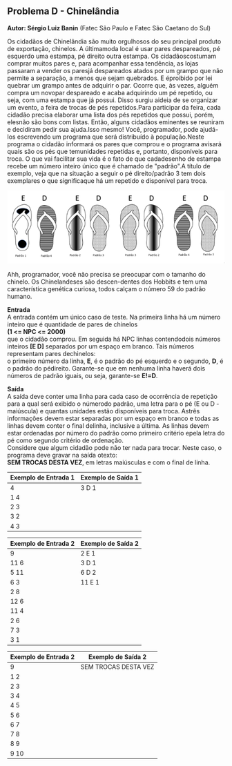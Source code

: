 ## Problema D - Chinelândia
**Autor: Sérgio Luiz Banin** (Fatec São Paulo e Fatec São Caetano do Sul)<br>

Os cidadãos de Chinelândia são muito orgulhosos do seu principal produto de exportação, chinelos. A últimamoda local é usar pares despareados,  pé esquerdo uma estampa, pé direito outra estampa. Os cidadãoscostumam comprar muitos pares e, para acompanhar essa tendência, as lojas passaram a vender os paresjá despareados atados por um grampo que não permite a separação, a menos que sejam quebrados. E éproibido por lei quebrar um grampo antes de adquirir o par. Ocorre que, às vezes, alguém compra um novopar despareado e acaba adquirindo um pé repetido, ou seja, com uma estampa que já possui. Disso surgiu aideia de se organizar um evento, a feira de trocas de pés repetidos.Para participar da feira, cada cidadão precisa elaborar uma lista dos pés repetidos que possui, porém, elesnão são bons com listas. Então, alguns cidadãos eminentes se reuniram e decidiram pedir sua ajuda.Isso mesmo! Você, programador, pode ajudá-los escrevendo um programa que será distribuído à população.Neste programa o cidadão informará os pares que comprou e o programa avisará quais são os pés que temunidades repetidas e, portanto, disponíveis para troca.   O que vai facilitar sua vida é o fato de que cadadesenho de estampa recebe um número inteiro único que é chamado de "padrão".A título de exemplo, veja que na situação a seguir o pé direito/padrão 3 tem dois exemplares o que significaque há um repetido e disponível para troca.

![Chinelos](../imagens/chinelos.png)

Ahh, programador, você não precisa se preocupar com o tamanho do chinelo. Os Chinelandeses são descen-dentes dos Hobbits e tem uma característica genética curiosa, todos calçam o número 59 do padrão humano.

**Entrada**<br>
A entrada contém um único caso de teste.  Na primeira linha há um número inteiro que é quantidade de pares de chinelos<br>**(1 <= NPC <= 2000)**<br>que o cidadão comprou. Em seguida há NPC linhas contendodois números inteiros **[E D]** separados por um espaço em branco. Tais números representam pares dechinelos:<br>o primeiro número da linha, **E**, é o padrão do pé esquerdo e o segundo, **D**, é o padrão do pédireito. Garante-se que em nenhuma linha haverá dois números de padrão iguais, ou seja, garante-se **E!=D**.

**Saída**<br>
A saída deve conter uma linha para cada caso de ocorrência de repetição para a qual será exibido o númerodo padrão, uma letra para o pé (E ou D - maiúscula) e quantas unidades estão disponíveis para troca.  Astrês informações devem estar separadas por um espaço em branco e todas as linhas devem conter o final delinha, inclusive a última. As linhas devem estar ordenadas por número do padrão como primeiro critério epela letra do pé como segundo critério de ordenação.<br>
Considere que algum cidadão pode não ter nada para trocar. Neste caso, o programa deve gravar na saída otexto:<br>**SEM TROCAS DESTA VEZ**, em letras maiúsculas e com o final de linha.

| Exemplo de Entrada 1 | Exemplo de Saída 1   |
| -------------------- | -------------------- |
| 4                    | 3 D 1                |
| 1 4                  |                      |
| 2 3                  |                      |
| 3 2                  |                      |
| 4 3                  |                      |

| Exemplo de Entrada 2 | Exemplo de Saída 2   |
| -------------------- | -------------------- |
| 9                    | 2 E 1                |
| 11 6                 | 3 D 1                |
| 5 11                 | 6 D 2                |
| 6 3                  | 11 E 1               |
| 2 8                  |                      |
| 12 6                 |                      |
| 11 4                 |                      |
| 2 6                  |                      |
| 7 3                  |                      |
| 3 1                  |                      |

| Exemplo de Entrada 2 | Exemplo de Saída 2   |
| -------------------- | -------------------- |
| 9                    | SEM TROCAS DESTA VEZ |
| 1 2                  |                      |
| 2 3                  |                      |
| 3 4                  |                      |
| 4 5                  |                      |
| 5 6                  |                      |
| 6 7                  |                      |
| 7 8                  |                      |
| 8 9                  |                      |
| 9 10                 |                      |
